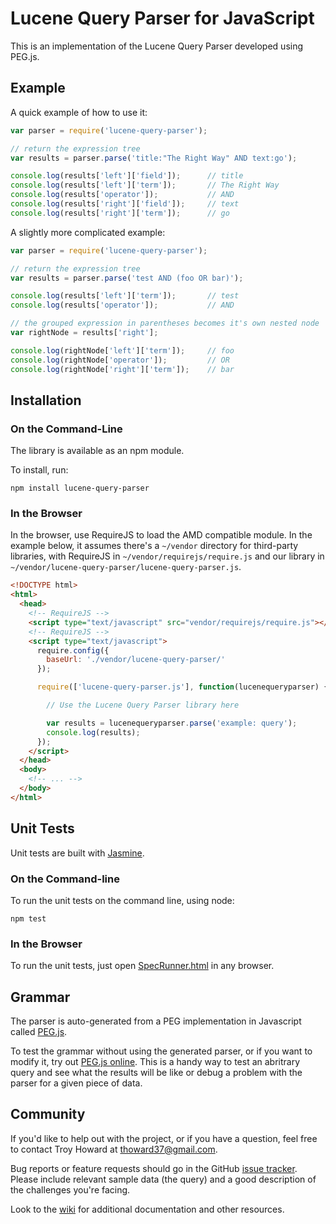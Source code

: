 # Lucene Query Parser for JavaScript

This is an implementation of the Lucene Query Parser developed using PEG.js.

## Example

A quick example of how to use it:

```javascript
var parser = require('lucene-query-parser');

// return the expression tree
var results = parser.parse('title:"The Right Way" AND text:go');

console.log(results['left']['field']);      // title
console.log(results['left']['term']);       // The Right Way
console.log(results['operator']);           // AND
console.log(results['right']['field']);     // text
console.log(results['right']['term']);      // go
```

A slightly more complicated example:

```javascript
var parser = require('lucene-query-parser');

// return the expression tree
var results = parser.parse('test AND (foo OR bar)');

console.log(results['left']['term']);       // test
console.log(results['operator']);           // AND

// the grouped expression in parentheses becomes it's own nested node
var rightNode = results['right'];

console.log(rightNode['left']['term']);     // foo
console.log(rightNode['operator']);         // OR
console.log(rightNode['right']['term']);    // bar
```

## Installation

### On the Command-Line

The library is available as an npm module.

To install, run:

```
npm install lucene-query-parser
```

### In the Browser

In the browser, use RequireJS to load the AMD compatible module. In the example below, it assumes there's a `~/vendor` directory for third-party libraries, with RequireJS in `~/vendor/requirejs/require.js` and our library in `~/vendor/lucene-query-parser/lucene-query-parser.js`.

```html
<!DOCTYPE html>
<html>
  <head>
    <!-- RequireJS -->
    <script type="text/javascript" src="vendor/requirejs/require.js"></script>
    <!-- RequireJS -->
    <script type="text/javascript">
      require.config({
        baseUrl: './vendor/lucene-query-parser/'
      });

      require(['lucene-query-parser.js'], function(lucenequeryparser) {

        // Use the Lucene Query Parser library here

        var results = lucenequeryparser.parse('example: query');
        console.log(results);
      });
    </script>
  </head>
  <body>
    <!-- ... -->
  </body>
</html>
```

## Unit Tests

Unit tests are built with [Jasmine](http://pivotal.github.com/jasmine/).

### On the Command-line

To run the unit tests on the command line, using node:

```
npm test
```

### In the Browser

To run the unit tests, just open [SpecRunner.html](https://rawgithub.com/thoward/lucene-query-parser.js/master/spec/SpecRunner.html) in any browser.


## Grammar

The parser is auto-generated from a PEG implementation in Javascript called [PEG.js](http://pegjs.majda.cz/).

To test the grammar without using the generated parser, or if you want to modify it, try out [PEG.js online](http://pegjs.majda.cz/online>). This is a handy way to test an abritrary query and see what the results will be like or debug a problem with the parser for a given piece of data.


## Community

If you'd like to help out with the project, or if you have a question, feel free to contact Troy Howard at thoward37@gmail.com.

Bug reports or feature requests should go in the GitHub [issue tracker](https://github.com/thoward/lucene-query-parser.js/issues). Please include relevant sample data (the query) and a good description of the challenges you're facing.

Look to the [wiki](https://github.com/thoward/lucene-query-parser.js/wiki) for additional documentation and other resources.